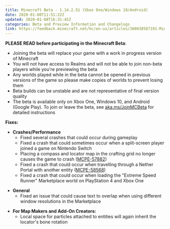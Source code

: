 ```yaml
---
title: Minecraft Beta - 1.14.2.51 (Xbox One/Windows 10/Android)
date: 2020-01-08T11:51:22Z
updated: 2020-01-08T16:31:45Z
categories: Beta and Preview Information and Changelogs
link: https://feedback.minecraft.net/hc/en-us/articles/360038587191-Minecraft-Beta-1-14-2-51-Xbox-One-Windows-10-Android
---
```


**PLEASE READ before participating in the Minecraft Beta**:

- Joining the beta will replace your game with a work in progress version of Minecraft
- You will not have access to Realms and will not be able to join non-beta players while you're previewing the beta
- Any worlds played while in the beta cannot be opened in previous versions of the game so please make copies of worlds to prevent losing them
- Beta builds can be unstable and are not representative of final version quality
- The beta is available only on Xbox One, Windows 10, and Android (Google Play). To join or leave the beta, see [aka.ms/JoinMCBeta](https://aka.ms/JoinMCBeta) for detailed instructions 

**Fixes:**

- **Crashes/Performance**
  - Fixed several crashes that could occur during gameplay
  - Fixed a crash that could sometimes occur when a split-screen player joined a game on Nintendo Switch
  - Placing a compass and locator map in the crafting grid no longer causes the game to crash ([MCPE-57882](https://bugs.mojang.com/browse/MCPE-57882))
  - Fixed a crash that could occur when travelling through a Nether Portal with another entity ([MCPE-58568](https://bugs.mojang.com/browse/MCPE-58568))
  - Fixed a crash that could occur when loading the "Extreme Speed Runner" Marketplace world on PlayStation 4 and Xbox One  

<!-- -->

- **General**
  - Fixed an issue that could cause text to overlap when using different window resolutions in the Marketplace

<!-- -->

- **For Map Makers and Add-On Creators:**
  - Local space for particles attached to entities will again inherit the locator's bone rotation
